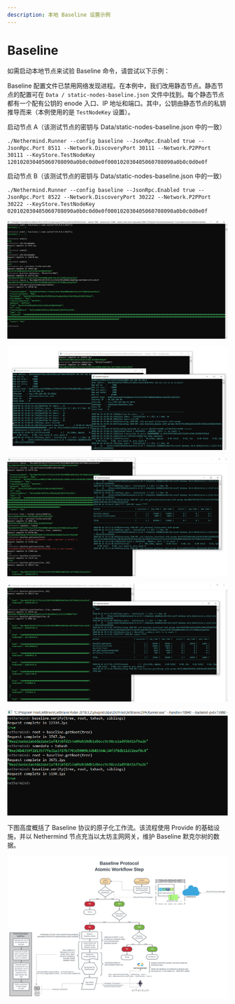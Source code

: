 ```yaml
---
description: 本地 Baseline 设置示例
---
```


# Baseline

如需启动本地节点来试验 Baseline 命令，请尝试以下示例：

Baseline 配置文件已禁用网络发现进程。在本例中，我们改用静态节点。静态节点的配置可在 `Data / static-nodes-baseline.json` 文件中找到。每个静态节点都有一个配有公钥的 enode 入口、IP 地址和端口。其中，公钥由静态节点的私钥推导而来（本例使用的是 `TestNodeKey` 设置）。

启动节点 A（该测试节点的密钥与 Data/static-nodes-baseline.json 中的一致）

```text
./Nethermind.Runner --config baseline --JsonRpc.Enabled true --JsonRpc.Port 8511 --Network.DiscoveryPort 30111 --Network.P2PPort 30111 --KeyStore.TestNodeKey 120102030405060708090a0b0c0d0e0f000102030405060708090a0b0c0d0e0f
```

启动节点 B（该测试节点的密钥与 Data/static-nodes-baseline.json 中的一致）

```text
./Nethermind.Runner --config baseline --JsonRpc.Enabled true --JsonRpc.Port 8522 --Network.DiscoveryPort 30222 --Network.P2PPort 30222 --KeyStore.TestNodeKey 020102030405060708090a0b0c0d0e0f000102030405060708090a0b0c0d0e0f
```

![&#x9996;&#x6B21;&#x8FDE;&#x63A5;&#x4E24;&#x4E2A;&#x8282;&#x70B9;&#x5E76;&#x90E8;&#x7F72; baseline &#x9ED8;&#x514B;&#x5C14;&#x6811;&#x5408;&#x7EA6;](../.gitbook/assets/image%20%2833%29.png)

![&#x5411;&#x4E00;&#x4E2A;&#x8282;&#x70B9;&#x53D1;&#x9001;&#x4EA4;&#x6613;&#xFF0C;&#x8BE5;&#x8282;&#x70B9;&#x4F1A;&#x521B;&#x5EFA;&#x4E00;&#x4E2A;&#x65B0;&#x533A;&#x5757;&#x5E76;&#x5E7F;&#x64AD;&#x5B83;](../.gitbook/assets/image%20%2832%29.png)

![&#x4E0E;&#x65B0;&#x90E8;&#x7F72;&#x7684; Baseline &#x9ED8;&#x514B;&#x5C14;&#x6811;&#x5408;&#x7EA6;&#x4EA4;&#x4E92;&#x7684;&#x793A;&#x4F8B;&#xFF08;&#x5982;&#x9047;&#x9519;&#x8BEF;&#xFF0C;&#x8BF7;&#x53C2;&#x9605;&#x201C;&#x5E38;&#x89C1;&#x95EE;&#x9898;&#x201D;&#xFF09;](../.gitbook/assets/image%20%2834%29.png)

![&#x6B64;&#x5904;&#x6211;&#x4EEC;&#x5C06;&#x4E00;&#x4E9B;&#x6570;&#x636E;&#x6DFB;&#x52A0;&#x5230;&#x4E86;&#x9ED8;&#x514B;&#x5C14;&#x6811;&#x4E0A;&#xFF0C;&#x7136;&#x540E;&#x8BF7;&#x6C42;&#xFF08;&#x65C1;&#x652F;&#x8DEF;&#x5F84;&#x7684;&#xFF09;&#x9ED8;&#x514B;&#x5C14;&#x8BC1;&#x660E;](../.gitbook/assets/image%20%2835%29.png)

![&#x4F7F;&#x7528;&#x9ED8;&#x514B;&#x5C14;&#x6839;&#x548C;&#x65C1;&#x652F;&#x8DEF;&#x5F84;&#x6765;&#x9A8C;&#x8BC1;&#x67D0;&#x4E2A;&#x53F6;&#x8282;&#x70B9;](../.gitbook/assets/image%20%2836%29.png)

下图高度概括了 Baseline 协议的原子化工作流。该流程使用 Provide 的基础设施，并以 Nethermind 节点充当以太坊主网网关，维护 Baseline 默克尔树的数据。

![](../.gitbook/assets/provide_neth%20%281%29%20%281%29.png)

